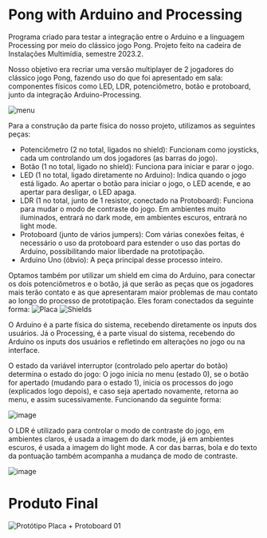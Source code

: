 # Pong with Arduino and Processing
Programa criado para testar a integração entre o Arduino e a linguagem Processing por meio do clássico jogo Pong. Projeto feito na cadeira de Instalações Multimídia, semestre 2023.2.

Nosso objetivo era recriar uma versão multiplayer de 2 jogadores do clássico jogo Pong, fazendo uso do que foi apresentado em sala: componentes físicos como LED, LDR, potenciômetro, botão e protoboard, junto da integração Arduino-Processing.

![menu](https://github.com/user-attachments/assets/b331b2f1-3ebe-45bf-9e36-512ff20d79e1)

Para a construção da parte física do nosso projeto, utilizamos as seguintes peças:
- Potenciômetro (2 no total, ligados no shield): Funcionam como joysticks, cada um controlando um dos jogadores (as barras do jogo).
- Botão (1 no total, ligado no shield): Funciona para iniciar e parar o jogo.
- LED (1 no total, ligado diretamente no Arduino): Indica quando o jogo está ligado. Ao apertar o botão para iniciar o jogo, o LED acende, e ao apertar para desligar, o LED apaga.
- LDR (1 no total, junto de 1 resistor, conectado na Protoboard): Funciona para mudar o modo de contraste do jogo. Em ambientes muito iluminados, entrará no dark mode, em ambientes escuros, entrará no light mode.
- Protoboard (junto de vários jumpers): Com várias conexões feitas, é necessário o uso da protoboard para estender o uso das portas do Arduino, possibilitando maior liberdade na prototipação.
- Arduino Uno (óbvio): A peça principal desse processo inteiro.

Optamos também por utilizar um shield em cima do Arduino, para conectar os dois potenciômetros e o botão, já que serão as peças que os jogadores mais terão contato e as que apresentaram maior problemas de mau contato ao longo do processo de prototipação. Eles foram conectados da seguinte forma:
![Placa](https://github.com/user-attachments/assets/b895cdd8-d4b7-4529-8780-7bcd0cfe5664) 
![Shields](https://github.com/user-attachments/assets/23f0ffd0-70ff-4899-9795-d3a9e3b7e150)

O Arduino é a parte física do sistema, recebendo diretamente os inputs dos usuários. Já o Processing, é a parte visual do sistema, recebendo do Arduino os inputs dos usuários e refletindo em alterações no jogo ou na interface.

O estado da variável interruptor (controlado pelo apertar do botão) determina o estado do jogo: O jogo inicia no menu (estado 0), se o botão for apertado (mudando para o estado 1), inicia os processos do jogo (explicados logo depois), e caso seja apertado novamente, retorna ao menu, e assim sucessivamente. Funcionando da seguinte forma:

![image](https://github.com/user-attachments/assets/0df5d1d3-9e48-4cb4-addf-ac71934b3b6e)

O LDR é utilizado para controlar o modo de contraste do jogo, em ambientes claros, é usada a imagem do dark mode, já em ambientes escuros, é usada a imagem do light mode. A cor das barras, bola e do texto da pontuação também acompanha a mudança de modo de contraste.

![image](https://github.com/user-attachments/assets/a77e0ab0-1372-4b23-b433-cce6814adab4)

# Produto Final
![Protótipo Placa + Protoboard 01](https://github.com/user-attachments/assets/87d5fae3-c2fd-40d2-a7f6-1c991ef6207e)

